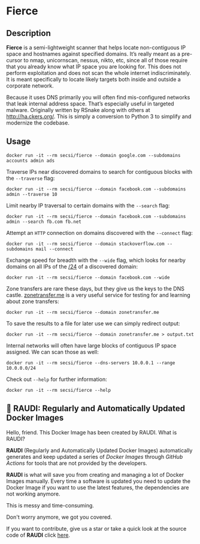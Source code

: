 # Fierce

## Description

**Fierce** is a semi-lightweight scanner that helps locate non-contiguous IP space and hostnames against specified domains. It’s really meant as a pre-cursor to nmap, unicornscan, nessus, nikto, etc, since all of those require that you already know what IP space you are looking for. This does not perform exploitation and does not scan the whole internet indiscriminately. It is meant specifically to locate likely targets both inside and outside a corporate network.

Because it uses DNS primarily you will often find mis-configured networks that leak internal address space. That’s especially useful in targeted malware. Originally written by RSnake along with others at http://ha.ckers.org/. This is simply a conversion to Python 3 to simplify and modernize the codebase.

## Usage
```
docker run -it --rm secsi/fierce --domain google.com --subdomains accounts admin ads
```

Traverse IPs near discovered domains to search for contiguous blocks with the
`--traverse` flag:

```
docker run -it --rm secsi/fierce --domain facebook.com --subdomains admin --traverse 10
```

Limit nearby IP traversal to certain domains with the `--search` flag:

```
docker run -it --rm secsi/fierce --domain facebook.com --subdomains admin --search fb.com fb.net
```

Attempt an `HTTP` connection on domains discovered with the `--connect` flag:

```
docker run -it --rm secsi/fierce --domain stackoverflow.com --subdomains mail --connect
```

Exchange speed for breadth with the `--wide` flag, which looks for nearby
domains on all IPs of the [/24](https://en.wikipedia.org/wiki/Classless_Inter-Domain_Routing#IPv4_CIDR_blocks)
of a discovered domain:

```
docker run -it --rm secsi/fierce --domain facebook.com --wide
```

Zone transfers are rare these days, but they give us the keys to the DNS castle.
[zonetransfer.me](https://digi.ninja/projects/zonetransferme.php) is a very
useful service for testing for and learning about zone transfers:

```
docker run -it --rm secsi/fierce --domain zonetransfer.me
```

To save the results to a file for later use we can simply redirect output:

```
docker run -it --rm secsi/fierce --domain zonetransfer.me > output.txt
```

Internal networks will often have large blocks of contiguous IP space assigned.
We can scan those as well:

```
docker run -it --rm secsi/fierce --dns-servers 10.0.0.1 --range 10.0.0.0/24
```

Check out `--help` for further information:

```
docker run -it --rm secsi/fierce --help
```

## 🐳 RAUDI: Regularly and Automatically Updated Docker Images

Hello, friend. This Docker Image has been created by RAUDI. What is RAUDI?

**RAUDI** (Regularly and Automatically Updated Docker Images) automatically generates and keep updated a series of *Docker Images* through *GitHub Actions* for tools that are not provided by the developers.

**RAUDI** is what will save you from creating and managing a lot of Docker Images manually. Every time a software is updated you need to update the Docker Image if you want to use the latest features, the dependencies are not working anymore. 

This is messy and time-consuming. 

Don't worry anymore, we got you covered.

If you want to contribute, give us a star or take a quick look at the source code of **RAUDI** click [here](https://github.com/cybersecsi/RAUDI).